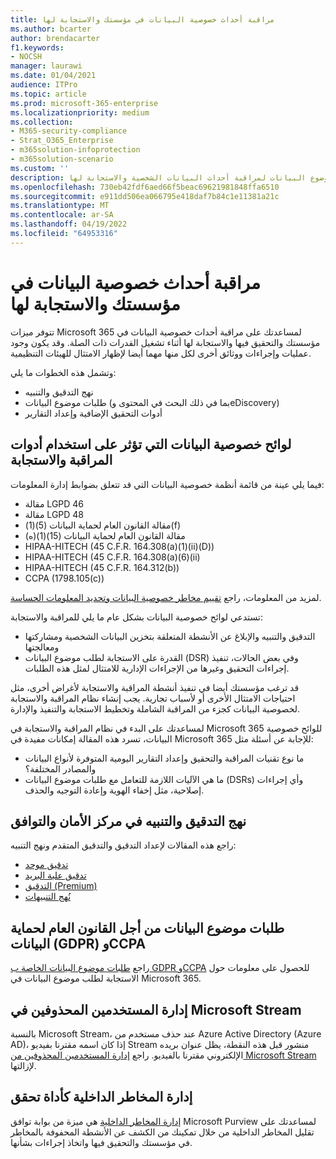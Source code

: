 ```yaml
---
title: مراقبة أحداث خصوصية البيانات في مؤسستك والاستجابة لها
ms.author: bcarter
author: brendacarter
f1.keywords:
- NOCSH
manager: laurawi
ms.date: 01/04/2021
audience: ITPro
ms.topic: article
ms.prod: microsoft-365-enterprise
ms.localizationpriority: medium
ms.collection:
- M365-security-compliance
- Strat_O365_Enterprise
- m365solution-infoprotection
- m365solution-scenario
ms.custom: ''
description: استخدم سياسات التدقيق والتنبيه وطلبات موضوع البيانات لمراقبة أحداث البيانات الشخصية والاستجابة لها.
ms.openlocfilehash: 730eb42fdf6aed66f5beac69621981848ffa6510
ms.sourcegitcommit: e911dd506ea066795e418daf7b84c1e11381a21c
ms.translationtype: MT
ms.contentlocale: ar-SA
ms.lasthandoff: 04/19/2022
ms.locfileid: "64953316"
---
```

# <a name="monitor-and-respond-to-data-privacy-incidents-in-your-organization"></a>مراقبة أحداث خصوصية البيانات في مؤسستك والاستجابة لها

تتوفر ميزات Microsoft 365 لمساعدتك على مراقبة أحداث خصوصية البيانات في مؤسستك والتحقيق فيها والاستجابة لها أثناء تشغيل القدرات ذات الصلة. وقد يكون وجود عمليات وإجراءات ووثائق أخرى لكل منها مهما أيضا لإظهار الامتثال للهيئات التنظيمية.

وتشمل هذه الخطوات ما يلي: 

- نهج التدقيق والتنبيه
- طلبات موضوع البيانات (بما في ذلك البحث في المحتوى وeDiscovery)
- أدوات التحقيق الإضافية وإعداد التقارير

## <a name="data-privacy-regulations-impacting-the-use-of-monitoring-and-response-tools"></a>لوائح خصوصية البيانات التي تؤثر على استخدام أدوات المراقبة والاستجابة

فيما يلي عينة من قائمة أنظمة خصوصية البيانات التي قد تتعلق بضوابط إدارة المعلومات:

- مقالة LGPD 46
- مقالة LGPD 48
- مقالة القانون العام لحماية البيانات (5)(1)(f)
- مقالة القانون العام لحماية البيانات (15)(1)(ه)
- HIPAA-HITECH (45 C.F.R. 164.308(a)(1)(ii)(D))
- HIPAA-HITECH (45 C.F.R. 164.308(a)(6)(ii)
- HIPAA-HITECH (45 C.F.R. 164.312(b))
- CCPA (1798.105(c))

لمزيد من المعلومات، راجع [تقييم مخاطر خصوصية البيانات وتحديد المعلومات الحساسة](information-protection-deploy-assess.md).

تستدعي لوائح خصوصية البيانات بشكل عام ما يلي للمراقبة والاستجابة:

- التدقيق والتنبيه والإبلاغ عن الأنشطة المتعلقة بتخزين البيانات الشخصية ومشاركتها ومعالجتها
- القدرة على الاستجابة لطلب موضوع البيانات (DSR) وفي بعض الحالات، تنفيذ إجراءات التحقيق وغيرها من الإجراءات الإدارية للامتثال لمثل هذه الطلبات.

قد ترغب مؤسستك أيضا في تنفيذ أنشطة المراقبة والاستجابة لأغراض أخرى، مثل احتياجات الامتثال الأخرى أو لأسباب تجارية. يجب إنشاء نظام المراقبة والاستجابة لخصوصية البيانات كجزء من المراقبة الشاملة وتخطيط الاستجابة والتنفيذ والإدارة.

لمساعدتك على البدء في نظام المراقبة والاستجابة في Microsoft 365 للوائح خصوصية البيانات، تسرد هذه المقالة إمكانات مفيدة في Microsoft 365 للإجابة عن أسئلة مثل: 

- ما نوع تقنيات المراقبة والتحقيق وإعداد التقارير اليومية المتوفرة لأنواع البيانات والمصادر المختلفة؟
- ما هي الآليات اللازمة للتعامل مع طلبات موضوع البيانات (DSRs) وأي إجراءات إصلاحية، مثل إخفاء الهوية وإعادة التوجيه والحذف.

## <a name="auditing-and-alert-policies-in-the-security-and-compliance-center"></a>نهج التدقيق والتنبيه في مركز الأمان والتوافق

راجع هذه المقالات لإعداد التدقيق والتدقيق المتقدم ونهج التنبيه:

- [تدقيق موحد](../compliance/search-the-audit-log-in-security-and-compliance.md)
- [تدقيق علبة البريد](../compliance/enable-mailbox-auditing.md)
- [التدقيق (Premium)](../compliance/advanced-audit.md)
- [نُهج التنبيهات](../compliance/alert-policies.md)

## <a name="data-subject-requests-for-the-gdpr-and-ccpa"></a>طلبات موضوع البيانات من أجل القانون العام لحماية البيانات (GDPR) وCCPA

راجع [طلبات موضوع البيانات الخاصة ب GDPR وCCPA](/compliance/regulatory/gdpr-dsr-Office365) للحصول على معلومات حول الاستجابة لطلب موضوع البيانات في Microsoft 365.

## <a name="manage-deleted-users-in-microsoft-stream"></a>إدارة المستخدمين المحذوفين في Microsoft Stream

بالنسبة Microsoft Stream، عند حذف مستخدم من Azure Active Directory (Azure AD)، إذا كان اسمه مقترنا بفيديو Stream منشور قبل هذه النقطة، يظل عنوان بريده الإلكتروني مقترنا بالفيديو. راجع [إدارة المستخدمين المحذوفين من Microsoft Stream](/stream/managing-deleted-users) لإزالتها.

## <a name="insider-risk-management-as-an-investigative-tool"></a>إدارة المخاطر الداخلية كأداة تحقق

[إدارة المخاطر الداخلية](../compliance/insider-risk-management.md) هي ميزة من بوابة توافق Microsoft Purview لمساعدتك على تقليل المخاطر الداخلية من خلال تمكينك من الكشف عن الأنشطة المحفوفة بالمخاطر في مؤسستك والتحقيق فيها واتخاذ إجراءات بشأنها.